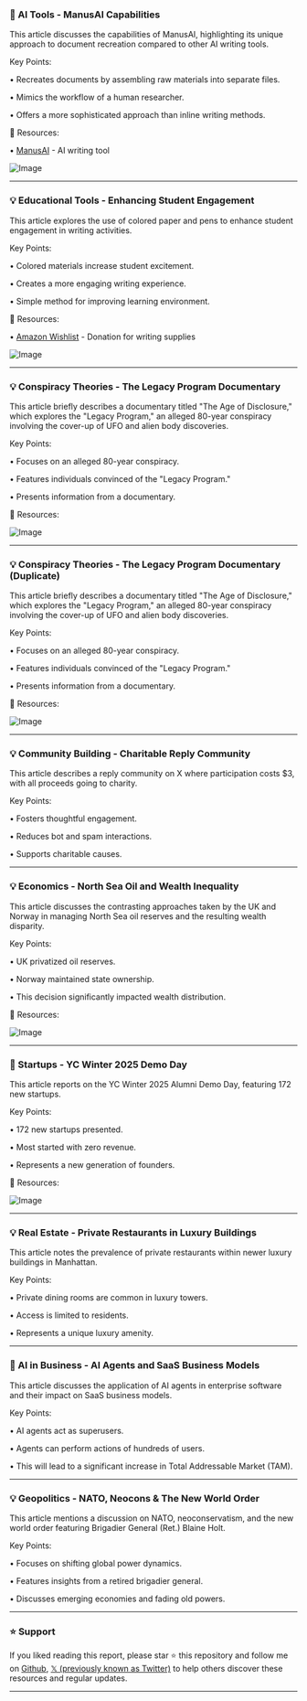 ### 🤖 AI Tools - ManusAI Capabilities

This article discusses the capabilities of ManusAI, highlighting its unique approach to document recreation compared to other AI writing tools.

Key Points:

• Recreates documents by assembling raw materials into separate files.

• Mimics the workflow of a human researcher.

• Offers a more sophisticated approach than inline writing methods.


🔗 Resources:

• [ManusAI](https://x.com/ManusAI_HQ) - AI writing tool

![Image](https://pbs.twimg.com/media/GlpMZtOaIAAPquJ?format=jpg&name=small)


---
### 💡 Educational Tools - Enhancing Student Engagement

This article explores the use of colored paper and pens to enhance student engagement in writing activities.

Key Points:

• Colored materials increase student excitement.

• Creates a more engaging writing experience.

• Simple method for improving learning environment.


🔗 Resources:

• [Amazon Wishlist](https://amazon.com/hz/wishlist/ls/2AVK8LSTCZ4XZ?ref_=wl_share) - Donation for writing supplies

![Image](https://pbs.twimg.com/media/Glo_aeOWEAEFcms?format=jpg&name=900x900)


---
### 💡 Conspiracy Theories - The Legacy Program Documentary

This article briefly describes a documentary titled "The Age of Disclosure," which explores the "Legacy Program," an alleged 80-year conspiracy involving the cover-up of UFO and alien body discoveries.


Key Points:

• Focuses on an alleged 80-year conspiracy.

• Features individuals convinced of the "Legacy Program."

• Presents information from a documentary.


🔗 Resources:

![Image](https://pbs.twimg.com/media/GloWxOWXcAAtcfc?format=jpg&name=small)



---
### 💡 Conspiracy Theories - The Legacy Program Documentary (Duplicate)

This article briefly describes a documentary titled "The Age of Disclosure," which explores the "Legacy Program," an alleged 80-year conspiracy involving the cover-up of UFO and alien body discoveries.


Key Points:

• Focuses on an alleged 80-year conspiracy.

• Features individuals convinced of the "Legacy Program."

• Presents information from a documentary.


🔗 Resources:

![Image](https://pbs.twimg.com/media/GloWiPWWUAAAPMN?format=jpg&name=small)


---
### 💡 Community Building - Charitable Reply Community

This article describes a reply community on X where participation costs $3, with all proceeds going to charity.


Key Points:

• Fosters thoughtful engagement.

• Reduces bot and spam interactions.

• Supports charitable causes.


---
### 💡 Economics - North Sea Oil and Wealth Inequality

This article discusses the contrasting approaches taken by the UK and Norway in managing North Sea oil reserves and the resulting wealth disparity.


Key Points:

• UK privatized oil reserves.

• Norway maintained state ownership.

• This decision significantly impacted wealth distribution.


🔗 Resources:

![Image](https://pbs.twimg.com/media/Glh06nkbcAAWziz?format=jpg&name=small)


---
### 🚀 Startups - YC Winter 2025 Demo Day

This article reports on the YC Winter 2025 Alumni Demo Day, featuring 172 new startups.

Key Points:

• 172 new startups presented.

• Most started with zero revenue.

• Represents a new generation of founders.


🔗 Resources:

![Image](https://pbs.twimg.com/media/Gln0RNcakAA9xF8?format=jpg&name=small)


---
### 💡 Real Estate - Private Restaurants in Luxury Buildings

This article notes the prevalence of private restaurants within newer luxury buildings in Manhattan.


Key Points:

• Private dining rooms are common in luxury towers.

• Access is limited to residents.

• Represents a unique luxury amenity.


---
### 🤖 AI in Business - AI Agents and SaaS Business Models

This article discusses the application of AI agents in enterprise software and their impact on SaaS business models.


Key Points:

• AI agents act as superusers.

• Agents can perform actions of hundreds of users.

• This will lead to a significant increase in Total Addressable Market (TAM).


---
### 💡 Geopolitics - NATO, Neocons & The New World Order

This article mentions a discussion on NATO, neoconservatism, and the new world order featuring Brigadier General (Ret.) Blaine Holt.


Key Points:

• Focuses on shifting global power dynamics.

• Features insights from a retired brigadier general.

• Discusses emerging economies and fading old powers.


---

### ⭐️ Support

If you liked reading this report, please star ⭐️ this repository and follow me on [Github](https://github.com/Drix10), [𝕏 (previously known as Twitter)](https://x.com/DRIX_10_) to help others discover these resources and regular updates.

---
